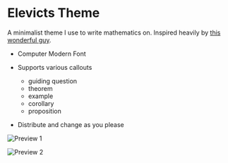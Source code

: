 # Elevicts Theme

A minimalist theme I use to write mathematics on. Inspired heavily by [this wonderful guy](https://castel.dev/post/lecture-notes-1/).

- Computer Modern Font

- Supports various callouts
  - guiding question
  - theorem
  - example
  - corollary
  - proposition
 
- Distribute and change as you please

![Preview 1](https://github.com/Elevict/Elevicts_Theme/assets/100002066/01df58fd-81a3-4b6e-9df6-3fa373c289c9)

![Preview 2](https://github.com/Elevict/Elevicts_Theme/assets/100002066/b19a452b-e8ef-4127-b156-718044f589c6)

